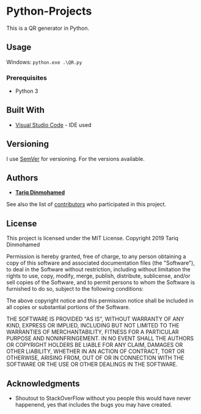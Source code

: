 # Python-Projects
This is a QR generator in Python.

## Usage
Windows: ```python.exe .\QR.py```

### Prerequisites
- Python 3

## Built With

* [Visual Studio Code](https://code.visualstudio.com/) - IDE used

## Versioning

I use [SemVer](http://semver.org/) for versioning. For the versions available.

## Authors

* [**Tariq Dinmohamed**](https://github.com/Flixis)

See also the list of [contributors](https://github.com/Flixis/Python-Projects/contributors) who participated in this project.

## License

This project is licensed under the MIT License.
Copyright 2019 Tariq Dinmohamed

Permission is hereby granted, free of charge, to any person obtaining a copy of this software and associated documentation files (the "Software"), to deal in the Software without restriction, including without limitation the rights to use, copy, modify, merge, publish, distribute, sublicense, and/or sell copies of the Software, and to permit persons to whom the Software is furnished to do so, subject to the following conditions:

The above copyright notice and this permission notice shall be included in all copies or substantial portions of the Software.

THE SOFTWARE IS PROVIDED "AS IS", WITHOUT WARRANTY OF ANY KIND, EXPRESS OR IMPLIED, INCLUDING BUT NOT LIMITED TO THE WARRANTIES OF MERCHANTABILITY, FITNESS FOR A PARTICULAR PURPOSE AND NONINFRINGEMENT. IN NO EVENT SHALL THE AUTHORS OR COPYRIGHT HOLDERS BE LIABLE FOR ANY CLAIM, DAMAGES OR OTHER LIABILITY, WHETHER IN AN ACTION OF CONTRACT, TORT OR OTHERWISE, ARISING FROM, OUT OF OR IN CONNECTION WITH THE SOFTWARE OR THE USE OR OTHER DEALINGS IN THE SOFTWARE.

## Acknowledgments

* Shoutout to StackOverFlow without you people this would have never happenend, yes that includes the bugs you may have created.

